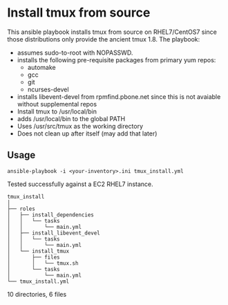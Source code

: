 # Install tmux from source #

This ansible playbook installs tmux from source on RHEL7/CentOS7 since those distributions only provide the ancient tmux 1.8. The playbook:

* assumes sudo-to-root with NOPASSWD.
* installs the following pre-requisite packages from primary yum repos:
    * automake
    * gcc
    * git
    * ncurses-devel
* installs libevent-devel from rpmfind.pbone.net since this is not avaiable without supplemental repos
* Install tmux to /usr/local/bin
* adds /usr/local/bin to the global PATH
* Uses /usr/src/tmux as the working directory
* Does not clean up after itself (may add that later)

## Usage ##

`ansible-playbook -i <your-inventory>.ini tmux_install.yml`

Tested successfully against a EC2 RHEL7 instance.

```
tmux_install
│
├── roles
│   ├── install_dependencies
│   │   └── tasks
│   │       └── main.yml
│   ├── install_libevent_devel
│   │   └── tasks
│   │       └── main.yml
│   └── install_tmux
│       ├── files
│       │   └── tmux.sh
│       └── tasks
│           └── main.yml
└── tmux_install.yml
```

10 directories, 6 files
